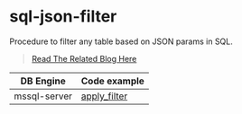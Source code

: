 # sql-json-filter

Procedure to filter any table based on JSON params in SQL.

>[Read The Related Blog Here](https://medium.com/@safalrajpandey/filtering-a-table-based-on-json-params-in-sql-bba76ce56a3f)

| DB Engine    | Code example                                    |
| ------------ | ----------------------------------------------- |
| mssql-server | [apply_filter](./mssql-server/apply_filter.sql) |
